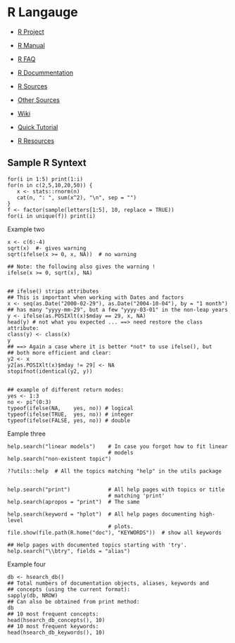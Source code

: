 # R Langauge

* [R Project](https://www.r-project.org/)
* [R Manual](https://cran.r-project.org/manuals.html)
* [R FAQ](https://cran.r-project.org/doc/FAQ/R-FAQ.html)
* [R Docummentation](https://www.r-project.org/other-docs.html)
* [R Sources](https://cran.r-project.org/other-docs.html)
* [Other Sources](https://cran.r-project.org/)

* [Wiki](https://en.wikipedia.org/wiki/R_(programming_language))
* [Quick Tutorial](https://cran.r-project.org/doc/contrib/usingR.pdf)
* [R Resources](https://www.r-bloggers.com/how-to-learn-r-2/)


## Sample R Syntext

```
for(i in 1:5) print(1:i)
for(n in c(2,5,10,20,50)) {
   x <- stats::rnorm(n)
   cat(n, ": ", sum(x^2), "\n", sep = "")
}
f <- factor(sample(letters[1:5], 10, replace = TRUE))
for(i in unique(f)) print(i)
```


Example two

```
x <- c(6:-4)
sqrt(x)  #- gives warning
sqrt(ifelse(x >= 0, x, NA))  # no warning

## Note: the following also gives the warning !
ifelse(x >= 0, sqrt(x), NA)


## ifelse() strips attributes
## This is important when working with Dates and factors
x <- seq(as.Date("2000-02-29"), as.Date("2004-10-04"), by = "1 month")
## has many "yyyy-mm-29", but a few "yyyy-03-01" in the non-leap years
y <- ifelse(as.POSIXlt(x)$mday == 29, x, NA)
head(y) # not what you expected ... ==> need restore the class attribute:
class(y) <- class(x)
y
## ==> Again a case where it is better *not* to use ifelse(), but
## both more efficient and clear:
y2 <- x
y2[as.POSIXlt(x)$mday != 29] <- NA
stopifnot(identical(y2, y))


## example of different return modes:
yes <- 1:3
no <- pi^(0:3)
typeof(ifelse(NA,    yes, no)) # logical
typeof(ifelse(TRUE,  yes, no)) # integer
typeof(ifelse(FALSE, yes, no)) # double
```

Eample three

```
help.search("linear models")    # In case you forgot how to fit linear
                                # models
help.search("non-existent topic")

??utils::help  # All the topics matching "help" in the utils package


help.search("print")            # All help pages with topics or title
                                # matching 'print'
help.search(apropos = "print")  # The same

help.search(keyword = "hplot")  # All help pages documenting high-level
                                # plots.
file.show(file.path(R.home("doc"), "KEYWORDS"))  # show all keywords

## Help pages with documented topics starting with 'try'.
help.search("\\btry", fields = "alias")
```


Example four

```
db <- hsearch_db()
## Total numbers of documentation objects, aliases, keywords and
## concepts (using the current format):
sapply(db, NROW)
## Can also be obtained from print method:
db
## 10 most frequent concepts:
head(hsearch_db_concepts(), 10)
## 10 most frequent keywords:
head(hsearch_db_keywords(), 10)

```
